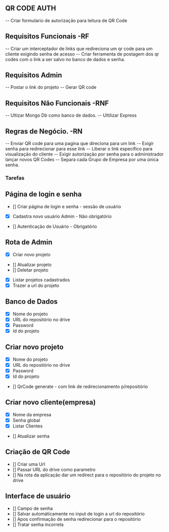 ## QR CODE AUTH

-- Criar formulario de autorização para leitura de QR Code

## Requisitos Funcionais -RF

-- Criar um interceptador de links que redireciona um qr code para um cliente exigindo senha de acesso
-- Criar ferramenta de postagem dos qr codes com o link a ser salvo no banco de dados e senha.

## Requisitos Admin

-- Postar o link do projeto
-- Gerar QR code

## Requisitos Não Funcionais -RNF

-- Ultizar Mongo Db como banco de dados.
-- Ultilizar Express

## Regras de Negócio. -RN

-- Enviar QR code para uma pagina que direciona para um link
-- Exigir senha para redirecionar para esse link
-- Liberar o link específico para visualização do cliente
-- Exigir autorização por senha para o administrador lançar novos QR Codes
-- Separa cada Grupo de Empresa por uma única senha.

### Tarefas

## Página de login e senha

- [] Criar página de login e senha - sessão de usuário
- [x] Cadastra novo usuário Admin - Não obrigatório
- [] Autenticação de Usuário - Obrigatório

## Rota de Admin

- [x] Criar novo projeto
- [] Atualizar projeto 
- [] Deletar projeto
- [x] Listar projetos cadastrados
- [x] Trazer a url do projeto

## Banco de Dados

- [x] Nome do projeto
- [x] URL do repositório no drive
- [x] Password 
- [x] Id do projeto

## Criar novo projeto

- [x] Nome do projeto
- [x] URL do repositório no drive
- [x] Password 
- [x] Id do projeto
- [] QrCode generate - com link de redirecionamento p/repositório

## Criar novo cliente(empresa)

- [x] Nome da empresa
- [x] Senha global
- [x] Listar Clientes
- [] Atualizar senha 

## Criação de QR Code

- [] Criar uma Url
- [] Passar URL do drive como parametro
- [] Na rota da aplicação dar um redirect para o repositório do projeto no drive

## Interface de usuário

- [] Campo de senha
- [] Salvar automáticamente no input de login a url do repositório
- [] Apos confirmação de senha redirecionar para o repositório
- [] Tratar senha incorreta
 
